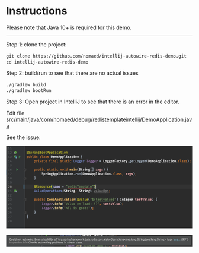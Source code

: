# Instructions

Please note that Java 10+ is required for this demo.

---

Step 1: clone the project:

```
git clone https://github.com/nomaed/intellij-autowire-redis-demo.git
cd intellij-autowire-redis-demo
```

Step 2: build/run to see that there are no actual issues

```
./gradlew build
./gradlew bootRun
```

Step 3: Open project in IntelliJ to see that there is an error in the editor.

Edit file [src/main/java/com/nomaed/debug/redistemplateintellij/DemoApplication.java](https://github.com/nomaed/intellij-autowire-redis-demo/blob/master/src/main/java/com/nomaed/debug/redistemplateintellij/DemoApplication.java#L20)

See the issue:

![Screenshot](https://raw.githubusercontent.com/nomaed/intellij-autowire-redis-demo/master/intellij-error.png)

![Tooltip](https://raw.githubusercontent.com/nomaed/intellij-autowire-redis-demo/master/error-text.png)

